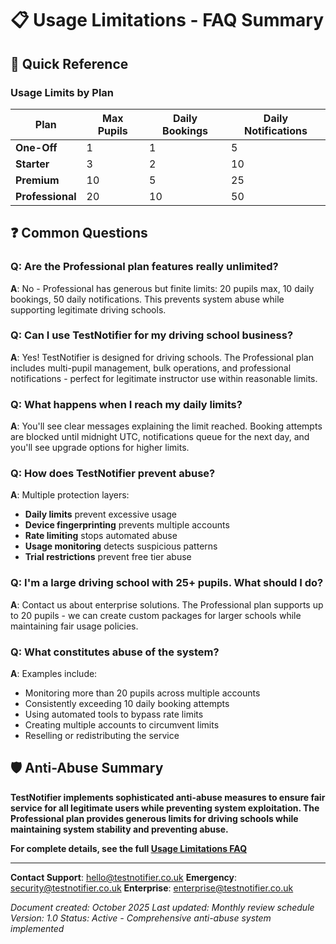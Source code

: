 # 📋 Usage Limitations - FAQ Summary

## 🎯 Quick Reference

### **Usage Limits by Plan**
| Plan | Max Pupils | Daily Bookings | Daily Notifications |
|------|------------|----------------|---------------------|
| **One-Off** | 1 | 1 | 5 |
| **Starter** | 3 | 2 | 10 |
| **Premium** | 10 | 5 | 25 |
| **Professional** | 20 | 10 | 50 |

## ❓ Common Questions

### **Q: Are the Professional plan features really unlimited?**
**A**: No - Professional has generous but finite limits: 20 pupils max, 10 daily bookings, 50 daily notifications. This prevents system abuse while supporting legitimate driving schools.

### **Q: Can I use TestNotifier for my driving school business?**
**A**: Yes! TestNotifier is designed for driving schools. The Professional plan includes multi-pupil management, bulk operations, and professional notifications - perfect for legitimate instructor use within reasonable limits.

### **Q: What happens when I reach my daily limits?**
**A**: You'll see clear messages explaining the limit reached. Booking attempts are blocked until midnight UTC, notifications queue for the next day, and you'll see upgrade options for higher limits.

### **Q: How does TestNotifier prevent abuse?**
**A**: Multiple protection layers:
- **Daily limits** prevent excessive usage
- **Device fingerprinting** prevents multiple accounts
- **Rate limiting** stops automated abuse
- **Usage monitoring** detects suspicious patterns
- **Trial restrictions** prevent free tier abuse

### **Q: I'm a large driving school with 25+ pupils. What should I do?**
**A**: Contact us about enterprise solutions. The Professional plan supports up to 20 pupils - we can create custom packages for larger schools while maintaining fair usage policies.

### **Q: What constitutes abuse of the system?**
**A**: Examples include:
- Monitoring more than 20 pupils across multiple accounts
- Consistently exceeding 10 daily booking attempts
- Using automated tools to bypass rate limits
- Creating multiple accounts to circumvent limits
- Reselling or redistributing the service

## 🛡️ Anti-Abuse Summary

**TestNotifier implements sophisticated anti-abuse measures to ensure fair service for all legitimate users while preventing system exploitation. The Professional plan provides generous limits for driving schools while maintaining system stability and preventing abuse.**

**For complete details, see the full [Usage Limitations FAQ](USAGE_LIMITATIONS_FAQ.md)**

---

**Contact Support**: hello@testnotifier.co.uk
**Emergency**: security@testnotifier.co.uk
**Enterprise**: enterprise@testnotifier.co.uk

*Document created: October 2025*
*Last updated: Monthly review schedule*
*Version: 1.0*
*Status: Active - Comprehensive anti-abuse system implemented*